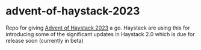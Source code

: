 # advent-of-haystack-2023
Repo for giving [Advent of Haystack 2023](https://haystack.deepset.ai/advent-of-haystack) a go. Haystack are using this for introducing some of the significant updates in Haystack 2.0 which is due for release soon (currently in beta)
